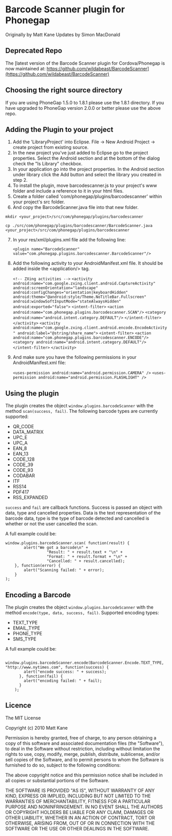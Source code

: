 # Barcode Scanner plugin for Phonegap #
Originally by Matt Kane
Updates by Simon MacDonald

## Deprecated Repo ##
The [latest version of the Barcode Scanner plugin for Cordova/Phonegap is now maintained at: https://github.com/wildabeast/BarcodeScanner](https://github.com/wildabeast/BarcodeScanner)

## Choosing the right source directory ##

If you are using PhoneGap 1.5.0 to 1.8.1 please use the 1.8.1 directory. If you have upgraded to PhoneGap version 2.0.0 or better please use the above repo.


## Adding the Plugin to your project ##

1. Add the 'LibraryProject' into Eclipse. File -> New Android Project -> create project from existing source.
2. In the new project you've just added to Eclipse go to the project properties. Select the Android section and at the bottom of the dialog check the "Is Library" checkbox.
3. In your application go into the project properties. In the Android section under library click the Add button and select the library you created in step 2.
4. To install the plugin, move barcodescanner.js to your project's www folder and include a reference to it in your html files.
5. Create a folder called 'com/phonegap/plugins/barcodescanner' within your project's src folder.
6. And copy the BarcodeScanner.java file into that new folder.

`mkdir <your_project>/src/com/phonegap/plugins/barcodescanner`

`cp ./src/com/phonegap/plugins/barcodescanner/BarcodeScanner.java <your_project>/src/com/phonegap/plugins/barcodescanner`

7. In your res/xml/plugins.xml file add the following line:

    `<plugin name="BarcodeScanner" value="com.phonegap.plugins.barcodescanner.BarcodeScanner"/>`

8. Add the following activity to your AndroidManifest.xml file. It should be added inside the &lt;application/&gt; tag.

    `<!-- ZXing activities -->`
    `<activity android:name="com.google.zxing.client.android.CaptureActivity"`
              `android:screenOrientation="landscape"`
              `android:configChanges="orientation|keyboardHidden"`
              `android:theme="@android:style/Theme.NoTitleBar.Fullscreen"`
              `android:windowSoftInputMode="stateAlwaysHidden"`
              `android:exported="false">`
      `<intent-filter>`
        `<action android:name="com.phonegap.plugins.barcodescanner.SCAN"/>`
        `<category android:name="android.intent.category.DEFAULT"/>`
      `</intent-filter>`
    `</activity>`
    `<activity android:name="com.google.zxing.client.android.encode.EncodeActivity" android:label="@string/share_name">`
      `<intent-filter>`
        `<action android:name="com.phonegap.plugins.barcodescanner.ENCODE"/>`
        `<category android:name="android.intent.category.DEFAULT"/>`
      `</intent-filter>`
    `</activity>`
    
9. And make sure you have the following permissions in your AndroidManifest.xml file:

    `<uses-permission android:name="android.permission.CAMERA" />`
    `<uses-permission android:name="android.permission.FLASHLIGHT" />`


## Using the plugin ##
The plugin creates the object `window.plugins.barcodeScanner` with the method `scan(success, fail)`. 
The following barcode types are currently supported:

* QR_CODE
* DATA_MATRIX
* UPC_E
* UPC_A
* EAN_8
* EAN_13
* CODE_128
* CODE_39
* CODE_93
* CODABAR
* ITF
* RSS14
* PDF417
* RSS_EXPANDED

`success` and `fail` are callback functions. Success is passed an object with data, type and cancelled properties. Data is the text representation of the barcode data, type is the type of barcode detected and cancelled is whether or not the user cancelled the scan.

A full example could be:

    window.plugins.barcodeScanner.scan( function(result) {
            alert("We got a barcode\n" +
                      "Result: " + result.text + "\n" +
                      "Format: " + result.format + "\n" +
                      "Cancelled: " + result.cancelled);
        }, function(error) {
		    alert("Scanning failed: " + error);
	    }
	);

## Encoding a Barcode ##
The plugin creates the object `window.plugins.barcodeScanner` with the method `encode(type, data, success, fail)`. 
Supported encoding types:

* TEXT_TYPE
* EMAIL_TYPE
* PHONE_TYPE
* SMS_TYPE

A full example could be:

        window.plugins.barcodeScanner.encode(BarcodeScanner.Encode.TEXT_TYPE, "http://www.nytimes.com", function(success) {
  	        alert("encode success: " + success);
  	      }, function(fail) {
  	        alert("encoding failed: " + fail);
  	      }
  	    );
	
## Licence ##

The MIT License

Copyright (c) 2010 Matt Kane

Permission is hereby granted, free of charge, to any person obtaining a copy
of this software and associated documentation files (the "Software"), to deal
in the Software without restriction, including without limitation the rights
to use, copy, modify, merge, publish, distribute, sublicense, and/or sell
copies of the Software, and to permit persons to whom the Software is
furnished to do so, subject to the following conditions:

The above copyright notice and this permission notice shall be included in
all copies or substantial portions of the Software.

THE SOFTWARE IS PROVIDED "AS IS", WITHOUT WARRANTY OF ANY KIND, EXPRESS OR
IMPLIED, INCLUDING BUT NOT LIMITED TO THE WARRANTIES OF MERCHANTABILITY,
FITNESS FOR A PARTICULAR PURPOSE AND NONINFRINGEMENT. IN NO EVENT SHALL THE
AUTHORS OR COPYRIGHT HOLDERS BE LIABLE FOR ANY CLAIM, DAMAGES OR OTHER
LIABILITY, WHETHER IN AN ACTION OF CONTRACT, TORT OR OTHERWISE, ARISING FROM,
OUT OF OR IN CONNECTION WITH THE SOFTWARE OR THE USE OR OTHER DEALINGS IN
THE SOFTWARE.
